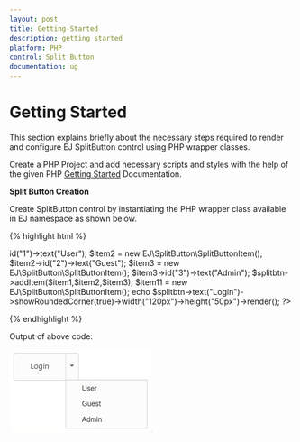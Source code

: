 ```yaml
---
layout: post
title: Getting-Started
description: getting started 
platform: PHP
control: Split Button
documentation: ug
---
```


# Getting Started 

This section explains briefly about the necessary steps required to render and configure EJ SplitButton control using PHP wrapper classes.

Create a PHP Project and add necessary scripts and styles with the help of the given PHP [Getting Started]() Documentation.

**Split Button Creation**

Create SplitButton control by instantiating the PHP wrapper class available in EJ namespace as shown below.

{% highlight html %}
        <div>
            <?php
            $splitbtn = new EJ\SplitButton("SplitBtnNormal");
            $item1 = new EJ\SplitButton\SplitButtonItem();
            $item1->id("1")->text("User");
            $item2 = new EJ\SplitButton\SplitButtonItem();
            $item2->id("2")->text("Guest");
            $item3 = new EJ\SplitButton\SplitButtonItem();
            $item3->id("3")->text("Admin");
            $splitbtn->addItem($item1,$item2,$item3);
            $item11 = new EJ\SplitButton\SplitButtonItem();                   
            echo $splitbtn->text("Login")->showRoundedCorner(true)->width("120px")->height("50px")->render();
            ?>
        </div>

{% endhighlight %}

Output of above code:

![](/php/SplitButton/Getting-Started_images/Getting-Started_img1.JPG) 

